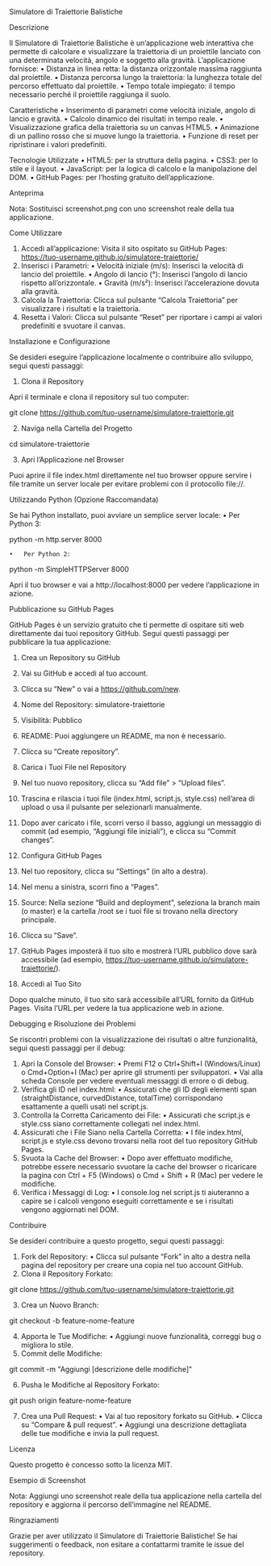 Simulatore di Traiettorie Balistiche

Descrizione

Il Simulatore di Traiettorie Balistiche è un’applicazione web interattiva che permette di calcolare e visualizzare la traiettoria di un proiettile lanciato con una determinata velocità, angolo e soggetto alla gravità. L’applicazione fornisce:
•	Distanza in linea retta: la distanza orizzontale massima raggiunta dal proiettile.
•	Distanza percorsa lungo la traiettoria: la lunghezza totale del percorso effettuato dal proiettile.
•	Tempo totale impiegato: il tempo necessario perché il proiettile raggiunga il suolo.

Caratteristiche
•	Inserimento di parametri come velocità iniziale, angolo di lancio e gravità.
•	Calcolo dinamico dei risultati in tempo reale.
•	Visualizzazione grafica della traiettoria su un canvas HTML5.
•	Animazione di un pallino rosso che si muove lungo la traiettoria.
•	Funzione di reset per ripristinare i valori predefiniti.

Tecnologie Utilizzate
•	HTML5: per la struttura della pagina.
•	CSS3: per lo stile e il layout.
•	JavaScript: per la logica di calcolo e la manipolazione del DOM.
•	GitHub Pages: per l’hosting gratuito dell’applicazione.

Anteprima

Nota: Sostituisci screenshot.png con uno screenshot reale della tua applicazione.

Come Utilizzare
1.	Accedi all’applicazione:
Visita il sito ospitato su GitHub Pages: https://tuo-username.github.io/simulatore-traiettorie/
2.	Inserisci i Parametri:
•	Velocità iniziale (m/s): Inserisci la velocità di lancio del proiettile.
•	Angolo di lancio (°): Inserisci l’angolo di lancio rispetto all’orizzontale.
•	Gravità (m/s²): Inserisci l’accelerazione dovuta alla gravità.
3.	Calcola la Traiettoria:
Clicca sul pulsante “Calcola Traiettoria” per visualizzare i risultati e la traiettoria.
4.	Resetta i Valori:
Clicca sul pulsante “Reset” per riportare i campi ai valori predefiniti e svuotare il canvas.

Installazione e Configurazione

Se desideri eseguire l’applicazione localmente o contribuire allo sviluppo, segui questi passaggi:

1. Clona il Repository

Apri il terminale e clona il repository sul tuo computer:

git clone https://github.com/tuo-username/simulatore-traiettorie.git

2. Naviga nella Cartella del Progetto

cd simulatore-traiettorie

3. Apri l’Applicazione nel Browser

Puoi aprire il file index.html direttamente nel tuo browser oppure servire i file tramite un server locale per evitare problemi con il protocollo file://.

Utilizzando Python (Opzione Raccomandata)

Se hai Python installato, puoi avviare un semplice server locale:
	•	Per Python 3:

python -m http.server 8000


	•	Per Python 2:

python -m SimpleHTTPServer 8000



Apri il tuo browser e vai a http://localhost:8000 per vedere l’applicazione in azione.

Pubblicazione su GitHub Pages

GitHub Pages è un servizio gratuito che ti permette di ospitare siti web direttamente dai tuoi repository GitHub. Segui questi passaggi per pubblicare la tua applicazione:

1. Crea un Repository su GitHub
1.	Vai su GitHub e accedi al tuo account.
2.	Clicca su “New” o vai a https://github.com/new.
3.	Nome del Repository: simulatore-traiettorie
4.	Visibilità: Pubblico
5.	README: Puoi aggiungere un README, ma non è necessario.
6.	Clicca su “Create repository”.

2. Carica i Tuoi File nel Repository
1.	Nel tuo nuovo repository, clicca su “Add file” > “Upload files”.
2.	Trascina e rilascia i tuoi file (index.html, script.js, style.css) nell’area di upload o usa il pulsante per selezionarli manualmente.
3.	Dopo aver caricato i file, scorri verso il basso, aggiungi un messaggio di commit (ad esempio, “Aggiungi file iniziali”), e clicca su “Commit changes”.

3. Configura GitHub Pages
1.	Nel tuo repository, clicca su “Settings” (in alto a destra).
2.	Nel menu a sinistra, scorri fino a “Pages”.
3.	Source: Nella sezione “Build and deployment”, seleziona la branch main (o master) e la cartella /root se i tuoi file si trovano nella directory principale.
4.	Clicca su “Save”.
5.	GitHub Pages imposterà il tuo sito e mostrerà l’URL pubblico dove sarà accessibile (ad esempio, https://tuo-username.github.io/simulatore-traiettorie/).

4. Accedi al Tuo Sito

Dopo qualche minuto, il tuo sito sarà accessibile all’URL fornito da GitHub Pages. Visita l’URL per vedere la tua applicazione web in azione.

Debugging e Risoluzione dei Problemi

Se riscontri problemi con la visualizzazione dei risultati o altre funzionalità, segui questi passaggi per il debug:
1.	Apri la Console del Browser:
•	Premi F12 o Ctrl+Shift+I (Windows/Linux) o Cmd+Option+I (Mac) per aprire gli strumenti per sviluppatori.
•	Vai alla scheda Console per vedere eventuali messaggi di errore o di debug.
2.	Verifica gli ID nel index.html:
•	Assicurati che gli ID degli elementi span (straightDistance, curvedDistance, totalTime) corrispondano esattamente a quelli usati nel script.js.
3.	Controlla la Corretta Caricamento dei File:
•	Assicurati che script.js e style.css siano correttamente collegati nel index.html.
4.	Assicurati che i File Siano nella Cartella Corretta:
•	I file index.html, script.js e style.css devono trovarsi nella root del tuo repository GitHub Pages.
5.	Svuota la Cache del Browser:
•	Dopo aver effettuato modifiche, potrebbe essere necessario svuotare la cache del browser o ricaricare la pagina con Ctrl + F5 (Windows) o Cmd + Shift + R (Mac) per vedere le modifiche.
6.	Verifica i Messaggi di Log:
•	I console.log nel script.js ti aiuteranno a capire se i calcoli vengono eseguiti correttamente e se i risultati vengono aggiornati nel DOM.

Contribuire

Se desideri contribuire a questo progetto, segui questi passaggi:
1.	Fork del Repository:
•	Clicca sul pulsante “Fork” in alto a destra nella pagina del repository per creare una copia nel tuo account GitHub.
2.	Clona il Repository Forkato:

git clone https://github.com/tuo-username/simulatore-traiettorie.git


3.	Crea un Nuovo Branch:

git checkout -b feature-nome-feature


4.	Apporta le Tue Modifiche:
•	Aggiungi nuove funzionalità, correggi bug o migliora lo stile.
5.	Commit delle Modifiche:

git commit -m "Aggiungi [descrizione delle modifiche]"


6.	Pusha le Modifiche al Repository Forkato:

git push origin feature-nome-feature


7.	Crea una Pull Request:
•	Vai al tuo repository forkato su GitHub.
•	Clicca su “Compare & pull request”.
•	Aggiungi una descrizione dettagliata delle tue modifiche e invia la pull request.

Licenza

Questo progetto è concesso sotto la licenza MIT.

Esempio di Screenshot

Nota: Aggiungi uno screenshot reale della tua applicazione nella cartella del repository e aggiorna il percorso dell’immagine nel README.

Ringraziamenti

Grazie per aver utilizzato il Simulatore di Traiettorie Balistiche! Se hai suggerimenti o feedback, non esitare a contattarmi tramite le issue del repository.
